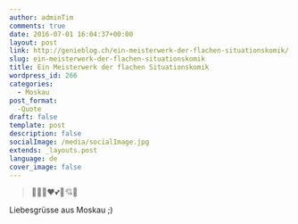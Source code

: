 ```yaml
---
author: adminTim
comments: true
date: 2016-07-01 16:04:37+00:00
layout: post
link: http://genieblog.ch/ein-meisterwerk-der-flachen-situationskomik/
slug: ein-meisterwerk-der-flachen-situationskomik
title: Ein Meisterwerk der flachen Situationskomik
wordpress_id: 266
categories:
  - Moskau
post_format:
  -Quote
draft: false
template: post
description: false
socialImage: /media/socialImage.jpg
extends: _layouts.post
language: de
cover_image: false
---
```


<blockquote>💋😍😘❤💕💓💘💌</blockquote>



Liebesgrüsse aus Moskau ;)
